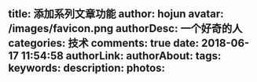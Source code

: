 title: 添加系列文章功能
author: hojun
avatar: /images/favicon.png
authorDesc: 一个好奇的人
categories: 技术
comments: true
date: 2018-06-17 11:54:58
authorLink:
authorAbout:
tags:
keywords:
description:
photos:
---

